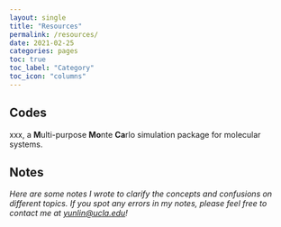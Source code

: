 ```yaml
---
layout: single
title: "Resources"
permalink: /resources/
date: 2021-02-25
categories: pages
toc: true
toc_label: "Category"
toc_icon: "columns"
---
```

## Codes
xxx, a **M**ulti-purpose **Mo**nte **Ca**rlo simulation package for molecular systems.



## Notes
*Here are some notes I wrote to clarify the concepts and confusions on different topics. If you spot any errors in my notes, please feel free to contact me at yunlin@ucla.edu!*







